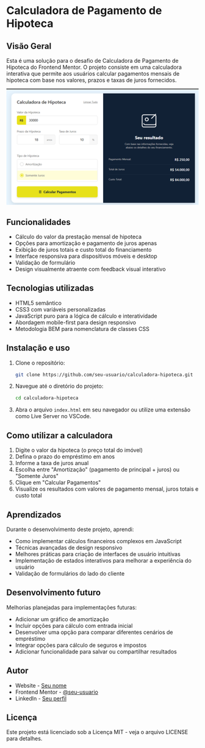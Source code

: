 # Calculadora de Pagamento de Hipoteca

## Visão Geral

Esta é uma solução para o desafio de Calculadora de Pagamento de Hipoteca do Frontend Mentor. O projeto consiste em uma calculadora interativa que permite aos usuários calcular pagamentos mensais de hipoteca com base nos valores, prazos e taxas de juros fornecidos.

![Captura de tela da Calculadora de Hipoteca](./Screenshot_150.png)

## Funcionalidades

- Cálculo do valor da prestação mensal de hipoteca
- Opções para amortização e pagamento de juros apenas
- Exibição de juros totais e custo total do financiamento
- Interface responsiva para dispositivos móveis e desktop
- Validação de formulário
- Design visualmente atraente com feedback visual interativo

## Tecnologias utilizadas

- HTML5 semântico
- CSS3 com variáveis personalizadas
- JavaScript puro para a lógica de cálculo e interatividade
- Abordagem mobile-first para design responsivo
- Metodologia BEM para nomenclatura de classes CSS

## Instalação e uso

1. Clone o repositório:
   ```bash
   git clone https://github.com/seu-usuario/calculadora-hipoteca.git
   ```

2. Navegue até o diretório do projeto:
   ```bash
   cd calculadora-hipoteca
   ```

3. Abra o arquivo `index.html` em seu navegador ou utilize uma extensão como Live Server no VSCode.

## Como utilizar a calculadora

1. Digite o valor da hipoteca (o preço total do imóvel)
2. Defina o prazo do empréstimo em anos
3. Informe a taxa de juros anual
4. Escolha entre "Amortização" (pagamento de principal + juros) ou "Somente Juros"
5. Clique em "Calcular Pagamentos"
6. Visualize os resultados com valores de pagamento mensal, juros totais e custo total

## Aprendizados

Durante o desenvolvimento deste projeto, aprendi:

- Como implementar cálculos financeiros complexos em JavaScript
- Técnicas avançadas de design responsivo
- Melhores práticas para criação de interfaces de usuário intuitivas
- Implementação de estados interativos para melhorar a experiência do usuário
- Validação de formulários do lado do cliente

## Desenvolvimento futuro

Melhorias planejadas para implementações futuras:

- Adicionar um gráfico de amortização
- Incluir opções para cálculo com entrada inicial
- Desenvolver uma opção para comparar diferentes cenários de empréstimo
- Integrar opções para cálculo de seguros e impostos
- Adicionar funcionalidade para salvar ou compartilhar resultados

## Autor

- Website - [Seu nome](https://www.seu-site.com)
- Frontend Mentor - [@seu-usuario](https://www.frontendmentor.io/profile/seu-usuario)
- LinkedIn - [Seu perfil](https://www.linkedin.com/in/seu-perfil/)

## Licença

Este projeto está licenciado sob a Licença MIT - veja o arquivo LICENSE para detalhes.